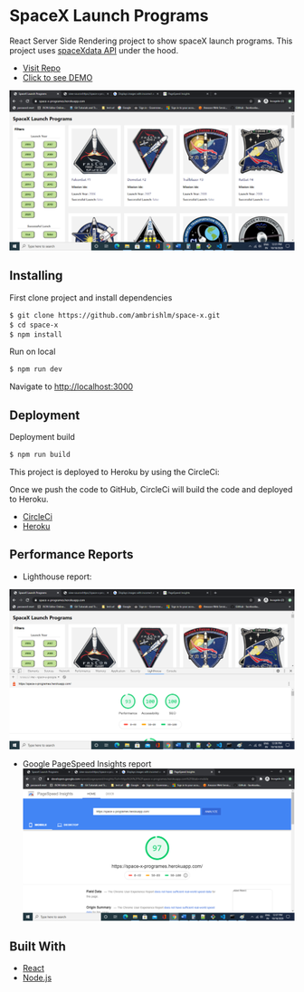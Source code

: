 # SpaceX Launch Programs 

React Server Side Rendering project to show spaceX launch programs. This project uses [spaceXdata API](https://api.spaceXdata.com/v3/launches) under the hood.

- [Visit Repo](https://github.com/ambrishlm/space-x)
- [Click to see DEMO](https://space-x-programes.herokuapp.com/)


![SpaceX Launch Programs](https://raw.githubusercontent.com/ambrishlm/mycircleci/main/src/img/SpaceX%20Launch.png)

## Installing

First clone project and install dependencies

```sh
$ git clone https://github.com/ambrishlm/space-x.git
$ cd space-x
$ npm install
```

Run on local

```sh
$ npm run dev
```

Navigate to [http://localhost:3000](http://localhost:3000)

## Deployment

Deployment build

```sh
$ npm run build
```

This project is deployed to Heroku by using the CircleCi:

Once we push the code to GitHub, CircleCi will build the code and deployed to Heroku. 
- [CircleCi](https://circleci.com/)
- [Heroku](https://www.heroku.com/)

## Performance Reports

- Lighthouse report:

![Lighthouse](https://raw.githubusercontent.com/ambrishlm/mycircleci/main/src/img/Lighthouse%20report.png)

- Google PageSpeed Insights report
![Google PageSpeed Insights](https://raw.githubusercontent.com/ambrishlm/mycircleci/main/src/img/Google%20PageSpeed%20Insights%20report.png)


## Built With

- [React](https://reactjs.org/)
- [Node.js](https://nodejs.org/)